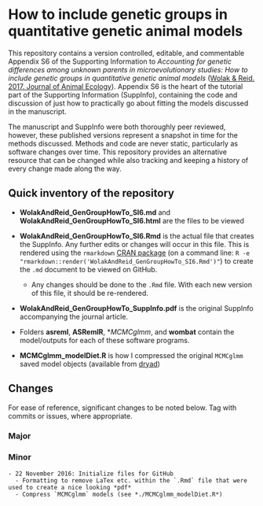 # How to include genetic groups in quantitative genetic animal models

This repository contains a version controlled, editable, and commentable Appendix S6 of the Supporting Information to *Accounting for genetic differences among unknown parents in microevolutionary studies: How to include genetic groups in quantitative genetic animal models* ([Wolak & Reid. 2017. Journal of Animal Ecology](http://onlinelibrary.wiley.com/doi/10.1111/1365-2656.12597/full)). Appendix S6 is the heart of the tutorial part of the Supporting Information (SuppInfo), containing the code and discussion of just how to practically go about fitting the models discussed in the manuscript.

The manuscript and SuppInfo were both thoroughly peer reviewed, however, these published versions represent a snapshot in time for the methods discussed. Methods and code are never static, particularly as software changes over time. This repository provides an alternative resource that can be changed while also tracking and keeping a history of every change made along the way.


## Quick inventory of the repository

   - **WolakAndReid_GenGroupHowTo_SI6.md** and **WolakAndReid_GenGroupHowTo_SI6.html** are the files to be viewed

   - **WolakAndReid_GenGroupHowTo_SI6.Rmd** is the actual file that creates the SuppInfo. Any further edits or changes will occur in this file. This is rendered using the `rmarkdown` [CRAN package](https://CRAN.R-project.org/package=rmarkdown) (on a command line: `R -e "rmarkdown::render('WolakAndReid_GenGroupHowTo_SI6.Rmd')"`) to create the `.md` document to be viewed on GitHub. 

     - Any changes should be done to the `.Rmd` file. With each new version of this file, it should be re-rendered.

   - **WolakAndReid_GenGroupHowTo_SuppInfo.pdf** is the original SuppInfo accompanying the journal article.

   - Folders **asreml**, **ASRemlR**, **MCMCglmm*, and **wombat** contain the model/outputs for each of these software programs.

   - **MCMCglmm_modelDiet.R** is how I compressed the original `MCMCglmm` saved model objects (available from [dryad](http://www.datadryad.org/resource/doi:10.5061/dryad.jf7cr))


## Changes

For ease of reference, significant changes to be noted below. Tag with commits or issues, where appropriate.

### Major

### Minor
    - 22 November 2016: Initialize files for GitHub
      - Formatting to remove LaTex etc. within the `.Rmd` file that were used to create a nice looking *pdf*
      - Compress `MCMCglmm` models (see *./MCMCglmm_modelDiet.R*)
